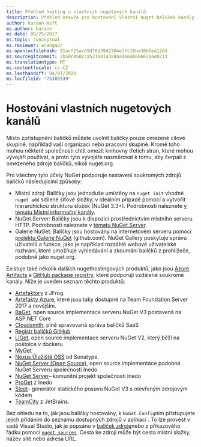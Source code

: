 ```yaml
---
title: Přehled hosting u vlastních nugetových kanálů
description: Přehled otevře pro hostování vlastní nuget balíček kanály nebo galerie místně nebo vzdáleně.
author: karann-msft
ms.author: karann
ms.date: 08/25/2017
ms.topic: conceptual
ms.reviewer: anangaur
ms.openlocfilehash: 81acf15ac69d78d39d2784e77c18ba38bfea126d
ms.sourcegitcommit: 2b50c450cca521681a384aa466ab666679a40213
ms.translationtype: MT
ms.contentlocale: cs-CZ
ms.lasthandoff: 04/07/2020
ms.locfileid: "75385539"
---
```

# <a name="hosting-your-own-nuget-feeds"></a>Hostování vlastních nugetových kanálů

Místo zpřístupnění balíčků můžete uvolnit balíčky pouze omezené cílové skupině, například vaší organizaci nebo pracovní skupině. Kromě toho mohou některé společnosti chtít omezit knihovny třetích stran, které mohou vývojáři používat, a proto tyto vývojáře nasměrovat k tomu, aby čerpali z omezeného zdroje balíčků, nikoli nuget.org.

Pro všechny tyto účely NuGet podporuje nastavení soukromých zdrojů balíčků následujícími způsoby:

- Místní zdroj: Balíčky jsou jednoduše umístěny na `nuget init` vhodné `nuget add` sdílené síťové složky, v ideálním případě pomocí a vytvořit hierarchickou strukturu složek (NuGet 3.3+). Podrobnosti naleznete [v tématu Místní informační kanály](../hosting-packages/local-feeds.md).
- NuGet.Server: Balíčky jsou k dispozici prostřednictvím místního serveru HTTP. Podrobnosti naleznete v [tématu NuGet.Server](../hosting-packages/nuget-server.md).
- Galerie NuGet: Balíčky jsou hostovány na internetovém serveru pomocí [projektu Galerie NuGet](https://github.com/NuGet/NuGetGallery#build-and-run-the-gallery-in-arbitrary-number-easy-steps) (github.com). NuGet Gallery poskytuje správu uživatelů a funkce, jako je například rozsáhlé webové uživatelské rozhraní, které umožňuje vyhledávání a zkoumání balíčků z prohlížeče, podobně jako nuget.org.

Existuje také několik dalších nugethostingových produktů, jako jsou [Azure Artifacts](https://www.visualstudio.com/docs/package/nuget/publish) a [GitHub package registry,](https://help.github.com/articles/configuring-nuget-for-use-with-github-package-registry) které podporují vzdálené soukromé kanály. Níže je uveden seznam těchto produktů:

- [Artefaktory](https://www.jfrog.com/artifactory/) z JFrog.
- [Artefakty Azure](https://www.visualstudio.com/docs/package/nuget/publish), které jsou taky dostupné na Team Foundation Server 2017 a novějším.
- [BaGet](https://github.com/loic-sharma/BaGet), open source implementace serveru NuGet V3 postavená na ASP.NET Core
- [Cloudsmith](https://cloudsmith.io/l/nuget-feed/), plně spravovaná správa balíčků SaaS
- [Registr balíčků GitHub](https://help.github.com/articles/configuring-nuget-for-use-with-github-package-registry)
- [LiGet](https://github.com/ai-traders/liget), open source implementace serveru NuGet V2, který běží na poštolce v dockeru
- [MyGet](https://myget.org)
- [Nexus Úložiště OSS](https://www.sonatype.com/nexus-repository-oss) od Sonatype.
- [NuGet Server (Open Source)](https://github.com/svenkle/nuget-server), open source implementace podobná NuGet Serveru společnosti Inedo
- [NuGet Server](http://nugetserver.net/)– komunitní projekt společnosti Inedo
- [ProGet](https://inedo.com/proget) z Inedo
- [Sleet](https://github.com/emgarten/sleet)– generátor statického posuvu NuGet V3 s otevřeným zdrojovým kódem
- [TeamCity](https://www.jetbrains.com/teamcity/) z JetBrains.

Bez ohledu na to, jak jsou balíčky hostovány, k `NuGet.Config`nim přistupujete jejich přidáním do seznamu dostupných zdrojů v aplikaci . To lze provést v sadě Visual Studio, jak je popsáno v [balíček zdroje](../consume-packages/install-use-packages-visual-studio.md#package-sources)nebo z příkazového řádku pomocí [`nuget sources`](../reference/cli-reference/cli-ref-sources.md). Cesta ke zdroji může být cesta místní složky, název sítě nebo adresa URL.
